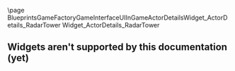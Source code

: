 \page BlueprintsGameFactoryGameInterfaceUIInGameActorDetailsWidget_ActorDetails_RadarTower Widget_ActorDetails_RadarTower
## Widgets aren't supported by this documentation (yet)
